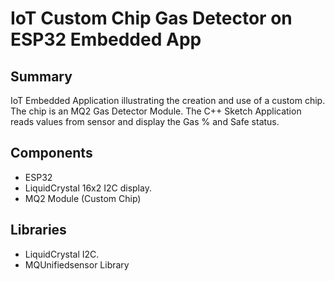 # IoT Custom Chip Gas Detector on ESP32 Embedded App

## Summary
IoT Embedded Application illustrating the creation and use of a custom chip. The chip is an MQ2 Gas Detector Module. The C++ Sketch Application reads values from sensor and display the Gas % and Safe status.

## Components
- ESP32
- LiquidCrystal 16x2 I2C display.
- MQ2 Module (Custom Chip)

## Libraries
- LiquidCrystal I2C.
- MQUnifiedsensor Library
